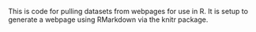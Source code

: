 This is code for pulling datasets from webpages for use in R.
It is setup to generate a webpage using RMarkdown via the knitr package.

